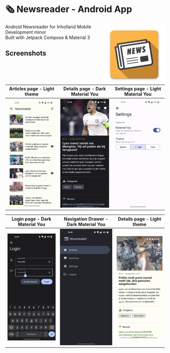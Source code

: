 # 🗞 Newsreader - Android App
<img src="https://github.com/20Koen02/AndroidNewsreader/blob/master/app/src/main/res/mipmap-xxxhdpi/ic_launcher.png" align="right" width="192" height="192" alt="Logo">

Android Newsreader for Inholland Mobile Development minor  
Built with Jetpack Compose & Material 3

## Screenshots
Articles page - Light theme | Details page - Dark Material You | Settings page - Light Material You
:---------------------------:|:-------------------------:|:-------------------------:
![](screenshots/File2.jpg)  | ![](screenshots/File1.jpg) | ![](screenshots/File4.jpg)

Login page - Dark Material You | Navigation Drawer - Dark Material You | Details page - Light theme
:---------------------------:|:-------------------------:|:-------------------------:
![](screenshots/File5.jpg)  | ![](screenshots/File6.jpg) | ![](screenshots/File3.jpg)
